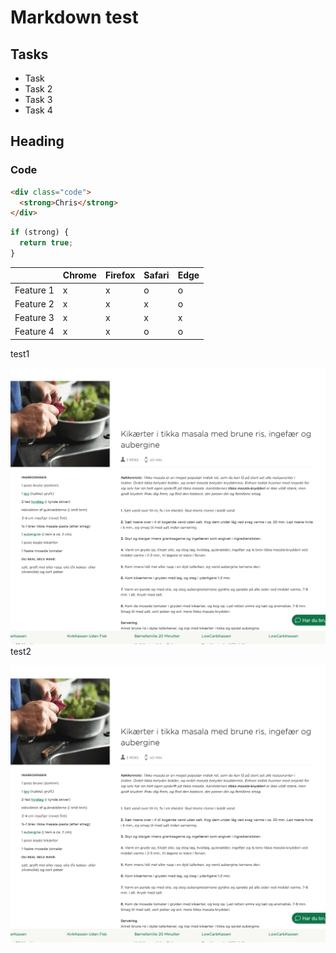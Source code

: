 [comment]: # (
title: Markdown test
)
# Markdown test

## Tasks

* Task
* Task 2
* Task 3
* Task 4

## Heading

### Code

```html
<div class="code">
  <strong>Chris</strong>
</div>
```

```javascript
if (strong) {
  return true;
}
```

|           | Chrome | Firefox | Safari | Edge |
| --------- | ------ | ------- | ------ | ---- |
| Feature 1 | x      | x       | o      | o    |
| Feature 2 | x      | x       | x      | o    |
| Feature 3 | x      | x       | x      | x    |
| Feature 4 | x      | x       | o      | o    |

test1

![](/images/uploads/tikka-masala.png)
test2

![](/docs/images/uploads/tikka-masala.png)
